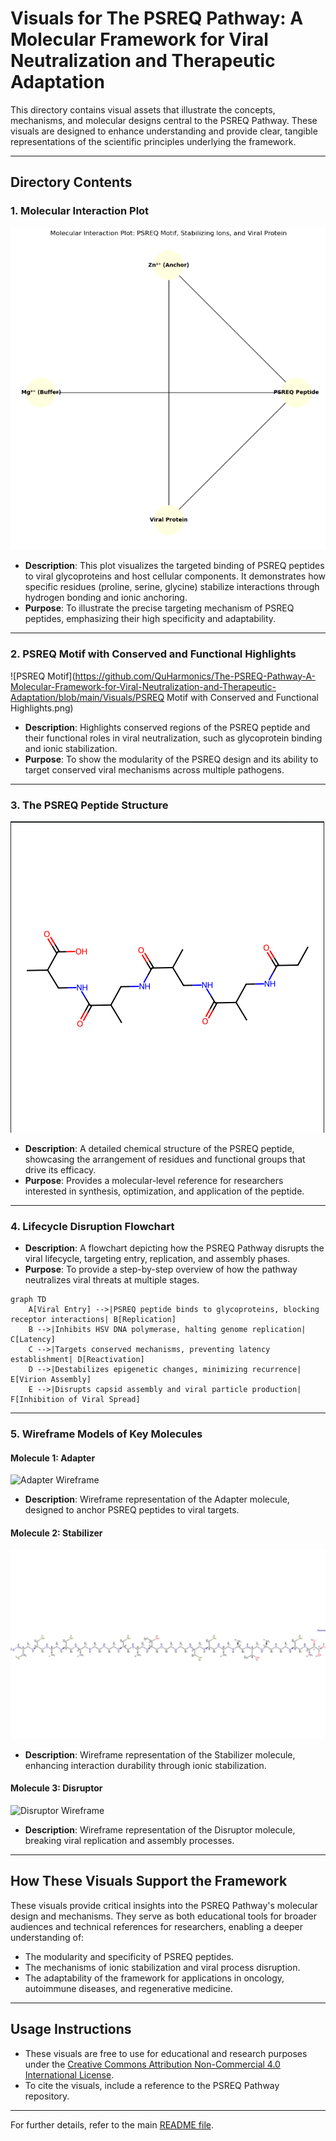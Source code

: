 # Visuals for The PSREQ Pathway: A Molecular Framework for Viral Neutralization and Therapeutic Adaptation

This directory contains visual assets that illustrate the concepts, mechanisms, and molecular designs central to the PSREQ Pathway. These visuals are designed to enhance understanding and provide clear, tangible representations of the scientific principles underlying the framework.

---

## **Directory Contents**

### 1. **Molecular Interaction Plot**
![Molecular Interaction Plot](https://github.com/QuHarmonics/The-PSREQ-Pathway-A-Molecular-Framework-for-Viral-Neutralization-and-Therapeutic-Adaptation/blob/main/Visuals/Molecular_Interaction_Plot.png)
- **Description**: This plot visualizes the targeted binding of PSREQ peptides to viral glycoproteins and host cellular components. It demonstrates how specific residues (proline, serine, glycine) stabilize interactions through hydrogen bonding and ionic anchoring.
- **Purpose**: To illustrate the precise targeting mechanism of PSREQ peptides, emphasizing their high specificity and adaptability.

---

### 2. **PSREQ Motif with Conserved and Functional Highlights**
![PSREQ Motif](https://github.com/QuHarmonics/The-PSREQ-Pathway-A-Molecular-Framework-for-Viral-Neutralization-and-Therapeutic-Adaptation/blob/main/Visuals/PSREQ Motif with Conserved and Functional Highlights.png)
- **Description**: Highlights conserved regions of the PSREQ peptide and their functional roles in viral neutralization, such as glycoprotein binding and ionic stabilization.
- **Purpose**: To show the modularity of the PSREQ design and its ability to target conserved viral mechanisms across multiple pathogens.

---

### 3. **The PSREQ Peptide Structure**
![PSREQ Peptide Structure](https://github.com/QuHarmonics/The-PSREQ-Pathway-A-Molecular-Framework-for-Viral-Neutralization-and-Therapeutic-Adaptation/blob/main/Visuals/the_PSREQ_peptide_structure.png)
- **Description**: A detailed chemical structure of the PSREQ peptide, showcasing the arrangement of residues and functional groups that drive its efficacy.
- **Purpose**: Provides a molecular-level reference for researchers interested in synthesis, optimization, and application of the peptide.

---

### 4. **Lifecycle Disruption Flowchart**
- **Description**: A flowchart depicting how the PSREQ Pathway disrupts the viral lifecycle, targeting entry, replication, and assembly phases.
- **Purpose**: To provide a step-by-step overview of how the pathway neutralizes viral threats at multiple stages.
```mermaid
graph TD
    A[Viral Entry] -->|PSREQ peptide binds to glycoproteins, blocking receptor interactions| B[Replication]
    B -->|Inhibits HSV DNA polymerase, halting genome replication| C[Latency]
    C -->|Targets conserved mechanisms, preventing latency establishment| D[Reactivation]
    D -->|Destabilizes epigenetic changes, minimizing recurrence| E[Virion Assembly]
    E -->|Disrupts capsid assembly and viral particle production| F[Inhibition of Viral Spread]
```
---

### 5. **Wireframe Models of Key Molecules**
#### Molecule 1: Adapter
![Adapter Wireframe](https://github.com/QuHarmonics/The-PSREQ-Pathway-A-Molecular-Framework-for-Viral-Neutralization-and-Therapeutic-Adaptation/blob/main/Visuals/molecule_1-wireframe.png)
- **Description**: Wireframe representation of the Adapter molecule, designed to anchor PSREQ peptides to viral targets.
  
#### Molecule 2: Stabilizer
![Stabilizer Wireframe](https://github.com/QuHarmonics/The-PSREQ-Pathway-A-Molecular-Framework-for-Viral-Neutralization-and-Therapeutic-Adaptation/blob/main/Visuals/molecule_2-wireframe.png)
- **Description**: Wireframe representation of the Stabilizer molecule, enhancing interaction durability through ionic stabilization.
  
#### Molecule 3: Disruptor
![Disruptor Wireframe](https://github.com/QuHarmonics/The-PSREQ-Pathway-A-Molecular-Framework-for-Viral-Neutralization-and-Therapeutic-Adaptation/blob/main/Visuals/milecule_3_wireframe.png)
- **Description**: Wireframe representation of the Disruptor molecule, breaking viral replication and assembly processes.

---

## **How These Visuals Support the Framework**

These visuals provide critical insights into the PSREQ Pathway's molecular design and mechanisms. They serve as both educational tools for broader audiences and technical references for researchers, enabling a deeper understanding of:
- The modularity and specificity of PSREQ peptides.
- The mechanisms of ionic stabilization and viral process disruption.
- The adaptability of the framework for applications in oncology, autoimmune diseases, and regenerative medicine.

---

## **Usage Instructions**

- These visuals are free to use for educational and research purposes under the [Creative Commons Attribution Non-Commercial 4.0 International License](https://creativecommons.org/licenses/by-nc/4.0/).
- To cite the visuals, include a reference to the PSREQ Pathway repository.

---

For further details, refer to the main [README file](https://github.com/QuHarmonics/The-PSREQ-Pathway-A-Molecular-Framework-for-Viral-Neutralization-and-Therapeutic-Adaptation/blob/main/README.md).

